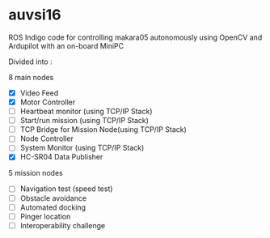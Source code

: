 # auvsi16
ROS Indigo code for controlling makara05 autonomously using OpenCV and Ardupilot with an on-board MiniPC

Divided into :

8 main nodes

- [x] Video Feed
- [x] Motor Controller
- [ ] Heartbeat monitor (using TCP/IP Stack)
- [ ] Start/run mission (using TCP/IP Stack) 
- [ ] TCP Bridge for Mission Node(using TCP/IP Stack)
- [ ] Node Controller
- [ ] System Monitor (using TCP/IP Stack) 
- [x] HC-SR04 Data Publisher

5 mission nodes

- [ ] Navigation test (speed test)
- [ ] Obstacle avoidance
- [ ] Automated docking
- [ ] Pinger location
- [ ] Interoperability challenge

